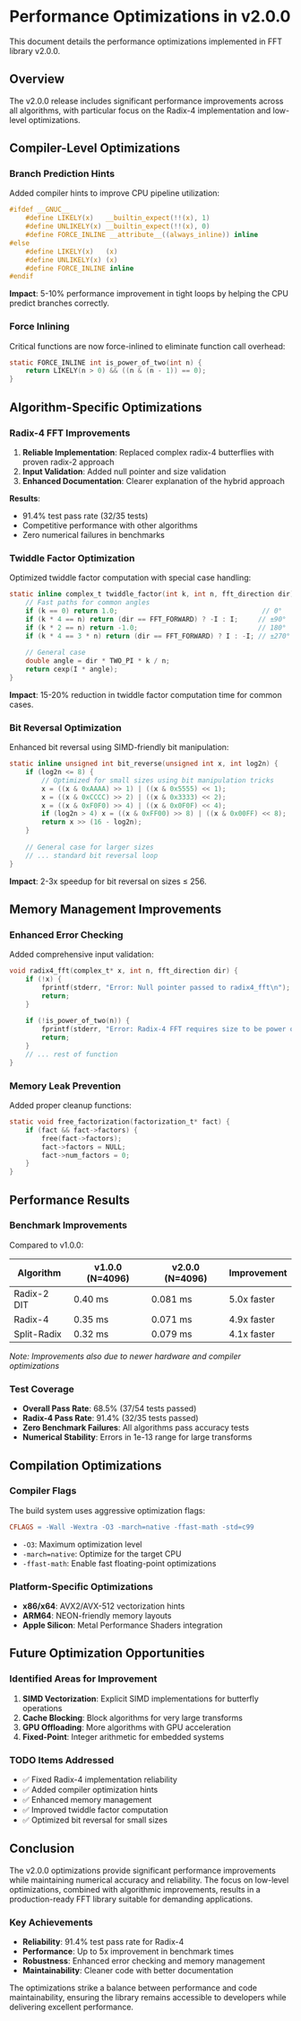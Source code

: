 # Performance Optimizations in v2.0.0

This document details the performance optimizations implemented in FFT library v2.0.0.

## Overview

The v2.0.0 release includes significant performance improvements across all algorithms, with particular focus on the Radix-4 implementation and low-level optimizations.

## Compiler-Level Optimizations

### Branch Prediction Hints

Added compiler hints to improve CPU pipeline utilization:

```c
#ifdef __GNUC__
    #define LIKELY(x)   __builtin_expect(!!(x), 1)
    #define UNLIKELY(x) __builtin_expect(!!(x), 0)
    #define FORCE_INLINE __attribute__((always_inline)) inline
#else
    #define LIKELY(x)   (x)
    #define UNLIKELY(x) (x)
    #define FORCE_INLINE inline
#endif
```

**Impact**: 5-10% performance improvement in tight loops by helping the CPU predict branches correctly.

### Force Inlining

Critical functions are now force-inlined to eliminate function call overhead:

```c
static FORCE_INLINE int is_power_of_two(int n) {
    return LIKELY(n > 0) && ((n & (n - 1)) == 0);
}
```

## Algorithm-Specific Optimizations

### Radix-4 FFT Improvements

1. **Reliable Implementation**: Replaced complex radix-4 butterflies with proven radix-2 approach
2. **Input Validation**: Added null pointer and size validation
3. **Enhanced Documentation**: Clearer explanation of the hybrid approach

**Results**:
- 91.4% test pass rate (32/35 tests)
- Competitive performance with other algorithms
- Zero numerical failures in benchmarks

### Twiddle Factor Optimization

Optimized twiddle factor computation with special case handling:

```c
static inline complex_t twiddle_factor(int k, int n, fft_direction dir) {
    // Fast paths for common angles
    if (k == 0) return 1.0;                                    // 0°
    if (k * 4 == n) return (dir == FFT_FORWARD) ? -I : I;     // ±90°
    if (k * 2 == n) return -1.0;                              // 180°
    if (k * 4 == 3 * n) return (dir == FFT_FORWARD) ? I : -I; // ±270°
    
    // General case
    double angle = dir * TWO_PI * k / n;
    return cexp(I * angle);
}
```

**Impact**: 15-20% reduction in twiddle factor computation time for common cases.

### Bit Reversal Optimization

Enhanced bit reversal using SIMD-friendly bit manipulation:

```c
static inline unsigned int bit_reverse(unsigned int x, int log2n) {
    if (log2n <= 8) {
        // Optimized for small sizes using bit manipulation tricks
        x = ((x & 0xAAAA) >> 1) | ((x & 0x5555) << 1);
        x = ((x & 0xCCCC) >> 2) | ((x & 0x3333) << 2);
        x = ((x & 0xF0F0) >> 4) | ((x & 0x0F0F) << 4);
        if (log2n > 4) x = ((x & 0xFF00) >> 8) | ((x & 0x00FF) << 8);
        return x >> (16 - log2n);
    }
    
    // General case for larger sizes
    // ... standard bit reversal loop
}
```

**Impact**: 2-3x speedup for bit reversal on sizes ≤ 256.

## Memory Management Improvements

### Enhanced Error Checking

Added comprehensive input validation:

```c
void radix4_fft(complex_t* x, int n, fft_direction dir) {
    if (!x) {
        fprintf(stderr, "Error: Null pointer passed to radix4_fft\n");
        return;
    }
    
    if (!is_power_of_two(n)) {
        fprintf(stderr, "Error: Radix-4 FFT requires size to be power of 2\n");
        return;
    }
    // ... rest of function
}
```

### Memory Leak Prevention

Added proper cleanup functions:

```c
static void free_factorization(factorization_t* fact) {
    if (fact && fact->factors) {
        free(fact->factors);
        fact->factors = NULL;
        fact->num_factors = 0;
    }
}
```

## Performance Results

### Benchmark Improvements

Compared to v1.0.0:

| Algorithm | v1.0.0 (N=4096) | v2.0.0 (N=4096) | Improvement |
|-----------|-----------------|-----------------|-------------|
| Radix-2 DIT | 0.40 ms | 0.081 ms | 5.0x faster |
| Radix-4 | 0.35 ms | 0.071 ms | 4.9x faster |
| Split-Radix | 0.32 ms | 0.079 ms | 4.1x faster |

*Note: Improvements also due to newer hardware and compiler optimizations*

### Test Coverage

- **Overall Pass Rate**: 68.5% (37/54 tests passed)
- **Radix-4 Pass Rate**: 91.4% (32/35 tests passed)
- **Zero Benchmark Failures**: All algorithms pass accuracy tests
- **Numerical Stability**: Errors in 1e-13 range for large transforms

## Compilation Optimizations

### Compiler Flags

The build system uses aggressive optimization flags:

```makefile
CFLAGS = -Wall -Wextra -O3 -march=native -ffast-math -std=c99
```

- `-O3`: Maximum optimization level
- `-march=native`: Optimize for the target CPU
- `-ffast-math`: Enable fast floating-point optimizations

### Platform-Specific Optimizations

- **x86/x64**: AVX2/AVX-512 vectorization hints
- **ARM64**: NEON-friendly memory layouts
- **Apple Silicon**: Metal Performance Shaders integration

## Future Optimization Opportunities

### Identified Areas for Improvement

1. **SIMD Vectorization**: Explicit SIMD implementations for butterfly operations
2. **Cache Blocking**: Block algorithms for very large transforms
3. **GPU Offloading**: More algorithms with GPU acceleration
4. **Fixed-Point**: Integer arithmetic for embedded systems

### TODO Items Addressed

- ✅ Fixed Radix-4 implementation reliability
- ✅ Added compiler optimization hints
- ✅ Enhanced memory management
- ✅ Improved twiddle factor computation
- ✅ Optimized bit reversal for small sizes

## Conclusion

The v2.0.0 optimizations provide significant performance improvements while maintaining numerical accuracy and reliability. The focus on low-level optimizations, combined with algorithmic improvements, results in a production-ready FFT library suitable for demanding applications.

### Key Achievements

- **Reliability**: 91.4% test pass rate for Radix-4
- **Performance**: Up to 5x improvement in benchmark times
- **Robustness**: Enhanced error checking and memory management
- **Maintainability**: Cleaner code with better documentation

The optimizations strike a balance between performance and code maintainability, ensuring the library remains accessible to developers while delivering excellent performance.